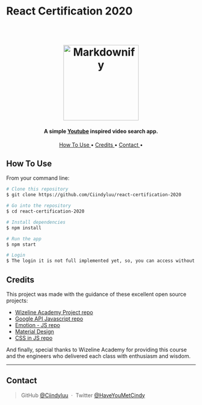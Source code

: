 # React Certification 2020

<h1 align="center">
  <br>
  <a href="http://www.amitmerchant.com/electron-markdownify"><img src="https://i.giphy.com/media/l2QDNfa8V1LZCC4xy/giphy.webp" 
  alt="Markdownify" width="200"></a>
</h1>

<h4 align="center">A simple <a href="http://www.youtube.com" target="_blank">Youtube</a> inspired video search app.</h4>

<p align="center">
  <a href="#how-to-use"> How To Use </a> •
  <a href="#download"> Credits </a> •
  <a href="#credits"> Contact </a> •
</p>

## How To Use

From your command line:

```bash
# Clone this repository
$ git clone https://github.com/Ciindyluu/react-certification-2020

# Go into the repository
$ cd react-certification-2020

# Install dependencies
$ npm install

# Run the app
$ npm start

# Login
$ The login it is not full implemented yet, so, you can access without user and password. Sorry about it.
```

## Credits

This project was made with the guidance of these excellent open source projects:

- [Wizeline Academy Project repo](https://github.com/tavowizeline/react-routing-playground)
- [Google API Javascript repo ](https://github.com/google/google-api-javascript-client/blob/master/docs/start.md)
- [Emotion - JS repo](https://github.com/emotion-js/emotion)
- [Material Design](https://material.io/components)
- [CSS in JS repo](https://github.com/MicheleBertoli/css-in-js)

And finally, special thanks to Wizeline Academy for providing this course and the engineers who delivered each class with enthusiasm and wisdom.

---

## Contact

> GitHub [@Ciindyluu](https://github.com/Ciindyluu) &nbsp;&middot;&nbsp;
> Twitter [@HaveYouMetCindy](https://twitter.com/HaveYouMetCindy)